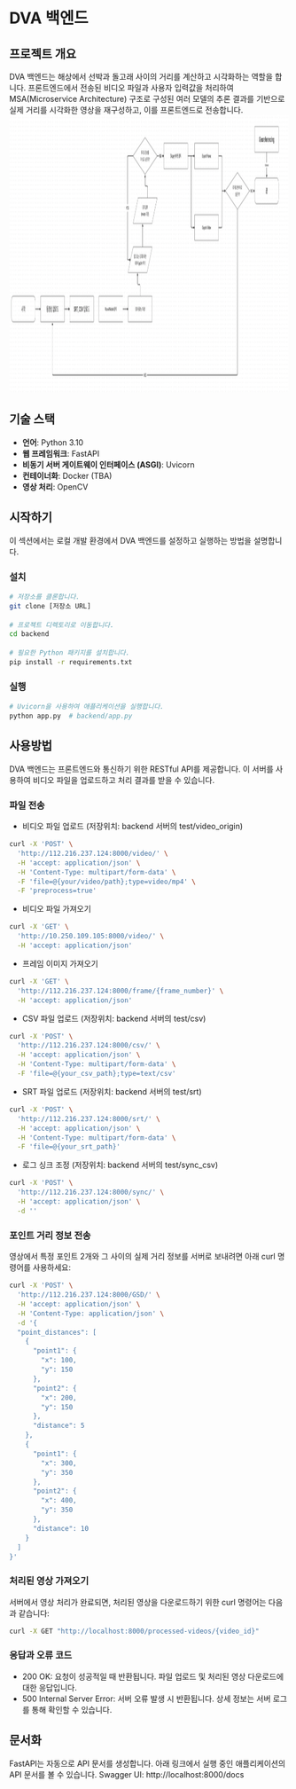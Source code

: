 # DVA 백엔드

## 프로젝트 개요
DVA 백엔드는 해상에서 선박과 돌고래 사이의 거리를 계산하고 시각화하는 역할을 합니다. 프론트엔드에서 전송된 비디오 파일과 사용자 입력값을 처리하여 MSA(Microservice Architecture) 구조로 구성된 여러 모델의 추론 결과를 기반으로 실제 거리를 시각화한 영상을 재구성하고, 이를 프론트엔드로 전송합니다.
<img src="./doc_img/overall.png" height="500">

## 기술 스택
- **언어**: Python 3.10
- **웹 프레임워크**: FastAPI
- **비동기 서버 게이트웨이 인터페이스 (ASGI)**: Uvicorn
- **컨테이너화**: Docker (TBA)
- **영상 처리**: OpenCV

## 시작하기
이 섹션에서는 로컬 개발 환경에서 DVA 백엔드를 설정하고 실행하는 방법을 설명합니다.

### 설치
```bash
# 저장소를 클론합니다.
git clone [저장소 URL]

# 프로젝트 디렉토리로 이동합니다.
cd backend

# 필요한 Python 패키지를 설치합니다.
pip install -r requirements.txt
```

### 실행
```bash
# Uvicorn을 사용하여 애플리케이션을 실행합니다.
python app.py  # backend/app.py
```

## 사용방법
DVA 백엔드는 프론트엔드와 통신하기 위한 RESTful API를 제공합니다. 이 서버를 사용하여 비디오 파일을 업로드하고 처리 결과를 받을 수 있습니다.

### 파일 전송
* 비디오 파일 업로드 (저장위치: backend 서버의 test/video_origin)
```bash
curl -X 'POST' \
  'http://112.216.237.124:8000/video/' \
  -H 'accept: application/json' \
  -H 'Content-Type: multipart/form-data' \
  -F 'file=@{your/video/path};type=video/mp4' \
  -F 'preprocess=true'
```

* 비디오 파일 가져오기
```bash
curl -X 'GET' \
  'http://10.250.109.105:8000/video/' \
  -H 'accept: application/json'
```

* 프레임 이미지 가져오기
```bash
curl -X 'GET' \
  'http://112.216.237.124:8000/frame/{frame_number}' \
  -H 'accept: application/json'
```

* CSV 파일 업로드 (저장위치: backend 서버의 test/csv)
```bash
curl -X 'POST' \
  'http://112.216.237.124:8000/csv/' \
  -H 'accept: application/json' \
  -H 'Content-Type: multipart/form-data' \
  -F 'file=@{your_csv_path};type=text/csv'
```

* SRT 파일 업로드 (저장위치: backend 서버의 test/srt)
```bash
curl -X 'POST' \
  'http://112.216.237.124:8000/srt/' \
  -H 'accept: application/json' \
  -H 'Content-Type: multipart/form-data' \
  -F 'file=@{your_srt_path}'
```

* 로그 싱크 조정 (저장위치: backend 서버의 test/sync_csv)
```bash
curl -X 'POST' \
  'http://112.216.237.124:8000/sync/' \
  -H 'accept: application/json' \
  -d ''
```

### 포인트 거리 정보 전송
영상에서 특정 포인트 2개와 그 사이의 실제 거리 정보를 서버로 보내려면 아래 curl 명령어를 사용하세요:
```bash
curl -X 'POST' \
  'http://112.216.237.124:8000/GSD/' \
  -H 'accept: application/json' \
  -H 'Content-Type: application/json' \
  -d '{
  "point_distances": [
    {
      "point1": {
        "x": 100,
        "y": 150
      },
      "point2": {
        "x": 200,
        "y": 150
      },
      "distance": 5
    },
    {
      "point1": {
        "x": 300,
        "y": 350
      },
      "point2": {
        "x": 400,
        "y": 350
      },
      "distance": 10
    }
  ]
}'
```

### 처리된 영상 가져오기
서버에서 영상 처리가 완료되면, 처리된 영상을 다운로드하기 위한 curl 명령어는 다음과 같습니다:
```bash
curl -X GET "http://localhost:8000/processed-videos/{video_id}"

```

### 응답과 오류 코드
* 200 OK: 요청이 성공적일 때 반환됩니다. 파일 업로드 및 처리된 영상 다운로드에 대한 응답입니다.
* 500 Internal Server Error: 서버 오류 발생 시 반환됩니다. 상세 정보는 서버 로그를 통해 확인할 수 있습니다.

## 문서화
FastAPI는 자동으로 API 문서를 생성합니다. 아래 링크에서 실행 중인 애플리케이션의 API 문서를 볼 수 있습니다.
Swagger UI: http://localhost:8000/docs
